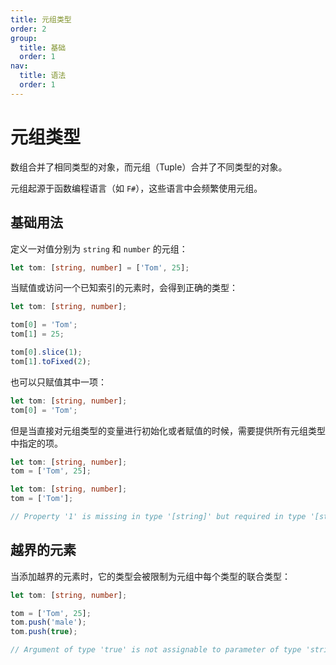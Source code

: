 ```yaml
---
title: 元组类型
order: 2
group:
  title: 基础
  order: 1
nav:
  title: 语法
  order: 1
---
```


# 元组类型

数组合并了相同类型的对象，而元组（Tuple）合并了不同类型的对象。

元组起源于函数编程语言（如 `F#`），这些语言中会频繁使用元组。

## 基础用法

定义一对值分别为 `string` 和 `number` 的元组：

```ts
let tom: [string, number] = ['Tom', 25];
```

当赋值或访问一个已知索引的元素时，会得到正确的类型：

```ts
let tom: [string, number];

tom[0] = 'Tom';
tom[1] = 25;

tom[0].slice(1);
tom[1].toFixed(2);
```

也可以只赋值其中一项：

```ts
let tom: [string, number];
tom[0] = 'Tom';
```

但是当直接对元组类型的变量进行初始化或者赋值的时候，需要提供所有元组类型中指定的项。

```ts
let tom: [string, number];
tom = ['Tom', 25];
```

```ts
let tom: [string, number];
tom = ['Tom'];

// Property '1' is missing in type '[string]' but required in type '[string, number]'
```

## 越界的元素

当添加越界的元素时，它的类型会被限制为元组中每个类型的联合类型：

```ts
let tom: [string, number];

tom = ['Tom', 25];
tom.push('male');
tom.push(true);

// Argument of type 'true' is not assignable to parameter of type 'string | number'
```
